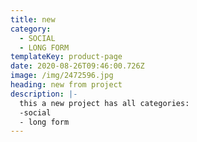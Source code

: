 ```yaml
---
title: new
category:
  - SOCIAL
  - LONG FORM
templateKey: product-page
date: 2020-08-26T09:46:00.726Z
image: /img/2472596.jpg
heading: new from project
description: |-
  this a new project has all categories:
  -social
  - long form
---
```


